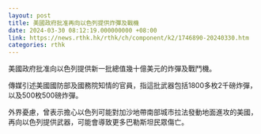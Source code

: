 ```yaml
---
layout: post
title: 美國政府批准再向以色列提供炸彈及戰機
date: 2024-03-30 08:12:19.000000000 +08:00
link: https://news.rthk.hk/rthk/ch/component/k2/1746890-20240330.htm
categories: rthk
---
```


美國政府批准向以色列提供新一批總值幾十億美元的炸彈及戰鬥機。

傳媒引述美國國防部及國務院知情的官員，指這批武器包括1800多枚2千磅炸彈，以及500枚500磅炸彈。

外界憂慮，曾表示擔心以色列可能對加沙地帶南部城市拉法發動地面進攻的美國，再向以色列提供武器，可能會導致更多巴勒斯坦民眾傷亡。
